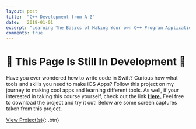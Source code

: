 ```yaml
---
layout: post
title:  "C++ Development from A-Z"
date:   2018-01-01
excerpt: "Learning The Basics of Making Your own C++ Program Application & Writing Code In C++ 🤩"
comments: true
---
```

# 🔌 This Page Is Still In Development 🔌

Have you ever wondered how to write code in Swift? Curious how what tools and skills you need to make iOS Apps? Follow this project on my journey to making cool apps and learning different tools. As well, if your interested in taking this course yourself, check out the link <a href="https://www.udemy.com/ios-11-xcode-9-swift-4/"><b>Here.</b></a> Feel free to download the project and try it out! Below are some screen captures taken from this project.

[View Project(s)](https://github.com/ImranJuma/Learning-iOS){: .btn}
